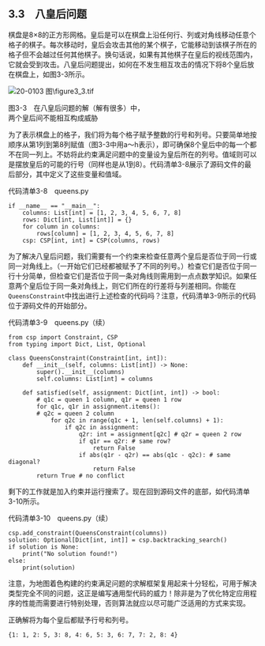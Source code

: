    

## 3.3　八皇后问题

棋盘是8×8的正方形网格。皇后是可以在棋盘上沿任何行、列或对角线移动任意个格子的棋子。每次移动时，皇后会攻击其他的某个棋子，它能移动到该棋子所在的格子但不会越过任何其他棋子。换句话说，如果有其他棋子在皇后的视线范围内，它就会受到攻击。八皇后问题提出，如何在不发生相互攻击的情况下将8个皇后放在棋盘上，如图3-3所示。

![20-0103 图\figure3_3.tif](../0-Assets/Epubook/算法精粹：经典计算机科学问题的%20Python%20实现%20(David%20Kopec%20[Kopec,%20David])%20(Z-Library)/images/00024.jpeg)

图3-3　在八皇后问题的解（解有很多）中，  
两个皇后间不能相互构成威胁

为了表示棋盘上的格子，我们将为每个格子赋予整数的行号和列号。只要简单地按顺序从第1列到第8列赋值（图3-3中用a～h表示），即可确保8个皇后中的每一个都不在同一列上。不妨将此约束满足问题中的变量设为皇后所在的列号。值域则可以是摆放皇后的可能的行号（同样也是从1到8）。代码清单3-8展示了源码文件的最后部分，其中定义了这些变量和值域。

代码清单3-8　queens.py

```
if __name__ == "__main__":
    columns: List[int] = [1, 2, 3, 4, 5, 6, 7, 8]
    rows: Dict[int, List[int]] = {}
    for column in columns:
        rows[column] = [1, 2, 3, 4, 5, 6, 7, 8]
    csp: CSP[int, int] = CSP(columns, rows)
```

为了解决八皇后问题，我们需要有一个约束来检查任意两个皇后是否位于同一行或同一对角线上。（一开始它们已经都被赋予了不同的列号。）检查它们是否位于同一行十分简单，但检查它们是否位于同一条对角线则需用到一点点数学知识。如果任意两个皇后位于同一条对角线上，则它们所在的行差将与列差相同。你能在`QueensConstraint`中找出进行上述检查的代码吗？注意，代码清单3-9所示的代码位于源码文件的开始部分。

代码清单3-9　queens.py（续）

```
from csp import Constraint, CSP
from typing import Dict, List, Optional

class QueensConstraint(Constraint[int, int]):
    def __init__(self, columns: List[int]) -> None:
        super().__init__(columns)
        self.columns: List[int] = columns

    def satisfied(self, assignment: Dict[int, int]) -> bool:
        # q1c = queen 1 column, q1r = queen 1 row
        for q1c, q1r in assignment.items(): 
        # q2c = queen 2 column
            for q2c in range(q1c + 1, len(self.columns) + 1): 
                if q2c in assignment:
                    q2r: int = assignment[q2c] # q2r = queen 2 row
                    if q1r == q2r: # same row?
                        return False
                    if abs(q1r - q2r) == abs(q1c - q2c): # same diagonal?
                        return False
        return True # no conflict
```

剩下的工作就是加入约束并运行搜索了。现在回到源码文件的底部，如代码清单3-10所示。

代码清单3-10　queens.py（续）

```
csp.add_constraint(QueensConstraint(columns))
solution: Optional[Dict[int, int]] = csp.backtracking_search()
if solution is None:
    print("No solution found!")
else:
    print(solution)
```

注意，为地图着色构建的约束满足问题的求解框架复用起来十分轻松，可用于解决类型完全不同的问题，这正是编写通用型代码的威力！除非是为了优化特定应用程序的性能而需要进行特别处理，否则算法就应以尽可能广泛适用的方式来实现。

正确解将为每个皇后都赋予行号和列号。

```
{1: 1, 2: 5, 3: 8, 4: 6, 5: 3, 6: 7, 7: 2, 8: 4}
```